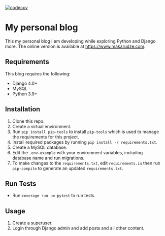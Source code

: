 [![codecov](https://codecov.io/gh/amakarudze/my-first-blog/branch/main/graph/badge.svg?token=WSeKNkk3gx)](https://codecov.io/gh/amakarudze/my-first-blog)

# My personal blog

This my personal blog I am developing while exploring Python and Django more. The online version is available at 
https://www.makarudze.com.

## Requirements
This blog requires the following:
* Django 4.0+ 
* MySQL
* Python 3.9+

## Installation
1. Clone this repo.
2. Create a virtual environment.
3. Run `pip install pip-tools` to install `pip-tools` which is used to manage the requirements for this project.
4. Install required packages by running `pip install -r requirements.txt`.
5. Create a MySQL database. 
6. Edit the `.env-example` with your environment variables, including database name and run migrations.
7. To make changes to the  `requirements.txt`, edit `requirements.in` then run `pip-compile` to generate an updated `requirements.txt`.

## Run Tests
* Run `coverage run -m pytest` to run tests.

## Usage
1. Create a superuser.
2. Login through Django admin and add posts and all other content.
